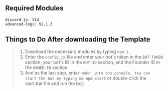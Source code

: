 ## Required Modules
```
discord.js: V14
advanced-logs: V2.1.3
```

## Things to Do After downloading the Template
> 1. Download the necessary modules by typing `npm i`.
> 2. Enter the `config.js` file and enter your bot's token in the `BOT-TOKEN` section, your bot's ID in the `BOT-ID` section, and the Founder ID in the `OWNER-ID` section.
> 3. And as the last step, enter `node' into the console. You can start the bot by typing && npm start` or double-click the start.bat file and run the bot.
